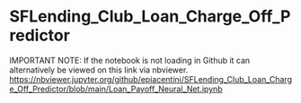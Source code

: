 # SFLending_Club_Loan_Charge_Off_Predictor

IMPORTANT NOTE: If the notebook is not loading in Github it can alternatively be viewed on this link via nbviewer. https://nbviewer.jupyter.org/github/epiacentini/SFLending_Club_Loan_Charge_Off_Predictor/blob/main/Loan_Payoff_Neural_Net.ipynb
 
